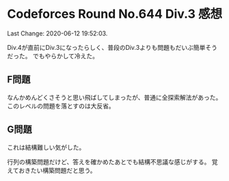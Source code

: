 # Codeforces Round No.644 Div.3 感想

Last Change: 2020-06-12 19:52:03.

Div.4が直前にDiv.3になったらしく、普段のDiv.3よりも問題もだいぶ簡単そうだった。
でもやらかして冷えた。

## F問題

なんかめんどくさそうと思い飛ばしてしまったが、普通に全探索解法があった。
このレベルの問題を落とすのは大反省。

## G問題

これは結構難しい気がした。

行列の構築問題だけど、答えを確かめたあとでも結構不思議な感じがする。
覚えておきたい構築問題だと思う。

